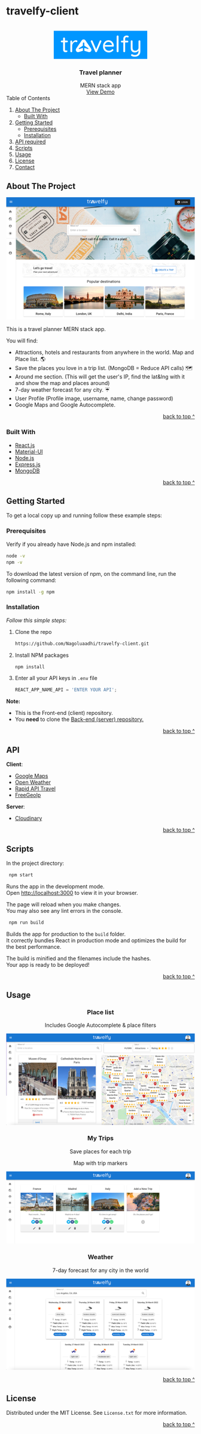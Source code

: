 # travelfy-client
<div id="top"></div>

<!-- PROJECT LOGO -->
<br />
<div align="center">
  <a href="https://github.com/Nagoluaadhi/travelfy-client.git">
    <img src="src/assets/images/travelfy-logo-blue.jpg" alt="travelfy Logo" width="250" height="75" alt="Travelfy">
  </a>
  <h3 align="center">Travel planner</h3>
     MERN stack app
    <br />
   <a href="https://travelfy.netlify.app/">View Demo</a>
</div>

<!-- TABLE OF CONTENTS -->
  <summary>Table of Contents</summary>
  <ol>
    <li>
      <a href="#about-the-project">About The Project</a>
      <ul>
        <li><a href="#built-with">Built With</a></li>
      </ul>
    </li>
    <li>
      <a href="#getting-started">Getting Started</a>
      <ul>
        <li><a href="#prerequisites">Prerequisites</a></li>
        <li><a href="#installation">Installation</a></li>
      </ul>
    </li>
    <li><a href="#api">API required</a></li>
    <li><a href="#scripts">Scripts</a></li>
    <li><a href="#usage">Usage</a></li>
    <li><a href="#license">License</a></li>
    <li><a href="#contact">Contact</a></li>
  </ol>


<!-- ABOUT THE PROJECT -->
## About The Project

![Travelfy Screenshot][product-screenshot]

This is a travel planner MERN stack app.

You will find:
* Attractions, hotels and restaurants from anywhere in the world. Map and Place list. :earth_americas:
* Save the places you love in a trip list. (MongoDB = Reduce API calls) :world_map:
* Around me section. (This will get the user's IP, find the lat&lng with it and show the map and places around)
* 7-day weather forecast for any city. :umbrella:	
* User Profile (Profile image, username, name, change password)
* Google Maps and Google Autocomplete.

<p align="right"><a href="#top">back to top ^</a></p>


### Built With

* [React.js](https://reactjs.org/)
* [Material-UI](https://mui.com/)
* [Node.js](https://nodejs.org/en/)
* [Express.js](https://expressjs.com/)
* [MongoDB](https://www.mongodb.com/)

<p align="right"><a href="#top">back to top ^</a></p>

<!-- GETTING STARTED -->
## Getting Started

To get a local copy up and running follow these example steps:

### Prerequisites

Verify if you already have Node.js and npm installed:
  ```sh
  node -v
  npm -v
  ```

 To download the latest version of npm, on the command line, run the following command:
  ```sh
  npm install -g npm
  ```

### Installation

_Follow this simple steps:_

1. Clone the repo
   ```sh
   https://github.com/Nagoluaadhi/travelfy-client.git
   ```
2. Install NPM packages
   ```sh
   npm install
   ```
3. Enter all your API keys in `.env` file
   ```js
   REACT_APP_NAME_API = 'ENTER YOUR API';
   ```

**Note:**
* This is the Front-end (client) repository.
* You **need** to clone the [Back-end (server) repository.](https://github.com/Nagoluaadhi/travelfy-server)

<p align="right"><a href="#top">back to top ^</a></p>

<!-- API LIST -->
## API

**Client**:
* [Google Maps](https://developers.google.com/maps)
* [Open Weather](https://openweathermap.org/api)
* [Rapid API Travel](https://rapidapi.com/apidojo/api/travel-advisor)
* [FreeGeoIp](https://freegeoip.app/)

**Server**:
* [Cloudinary](https://cloudinary.com/)

<p align="right"><a href="#top">back to top ^</a></p>

<!-- SCRIPTS -->
## Scripts

In the project directory:

 ```sh
  npm start
 ```
Runs the app in the development mode.\
Open [http://localhost:3000](http://localhost:3000) to view it in your browser.

The page will reload when you make changes.\
You may also see any lint errors in the console.

 ```sh
  npm run build
 ```

Builds the app for production to the `build` folder.\
It correctly bundles React in production mode and optimizes the build for the best performance.

The build is minified and the filenames include the hashes.\
Your app is ready to be deployed!

<p align="right"><a href="#top">back to top ^</a></p>

<!-- USAGE EXAMPLES -->
## Usage

 <div align="center">
 <h3 >Place list</h3>
  <p>Includes Google Autocomplete & place filters</p>

![Travelfy Screenshot][product-screenshot2]

 <h3 >My Trips</h3>
  <p>Save places for each trip </p>
  <p>Map with trip markers</p>

![Travelfy Screenshot][product-screenshot3]

  <h3>Weather</h3>
  <p>7-day forecast for any city in the world</p>

![Travelfy Screenshot][product-screenshot4]

 </div>

<p align="right"><a href="#top">back to top ^</a></p>

<!-- LICENSE -->
## License

Distributed under the MIT License. See `License.txt` for more information.


<p align="right"><a href="#top">back to top ^</a></p>


[product-screenshot]: src/assets/images/home.jpg
[product-screenshot2]: src/assets/images/explore.jpg
[product-screenshot3]: src/assets/images/mytrips.jpg
[product-screenshot4]: src/assets/images/weather.jpg
